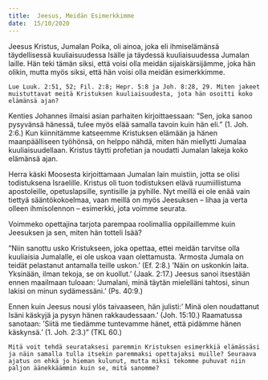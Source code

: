 ```yaml
---
title:  Jeesus, Meidän Esimerkkimme
date:  15/10/2020
---
```


Jeesus Kristus, Jumalan Poika, oli ainoa, joka eli ihmiselämänsä täydellisessä kuuliaisuudessa Isälle ja täydessä kuuliaisuudessa Jumalan laille. Hän teki tämän siksi, että voisi olla meidän sijaiskärsijämme, joka hän olikin, mutta myös siksi, että hän voisi olla meidän esimerkkimme.

`Lue Luuk. 2:51, 52; Fil. 2:8; Hepr. 5:8 ja Joh. 8:28, 29. Miten jakeet muistuttavat meitä Kristuksen kuuliaisuudesta, jota hän osoitti koko elämänsä ajan?`

Kenties Johannes ilmaisi asian parhaiten kirjoittaessaan: ”Sen, joka sanoo pysyvänsä hänessä, tulee myös elää samalla tavoin kuin hän eli.” (1. Joh. 2:6.) Kun kiinnitämme katseemme Kristuksen elämään ja hänen maanpäälliseen työhönsä, on helppo nähdä, miten hän miellytti Jumalaa kuuliaisuudellaan. Kristus täytti profetian ja noudatti Jumalan lakeja koko elämänsä ajan.

Herra käski Moosesta kirjoittamaan Jumalan lain muistiin, jotta se olisi todistuksena Israelille. Kristus oli tuon todistuksen elävä ruumiillistuma apostoleille, opetuslapsille, syntisille ja pyhille. Nyt meillä ei ole enää vain tiettyä sääntöko­koelmaa, vaan meillä on myös Jeesuksen – lihaa ja verta olleen ihmisolennon – esimerkki, jota voimme seurata.

Voimmeko opettajina tarjota parempaa roolimallia oppilaillemme kuin Jeesuksen ja sen, miten hän totteli Isää?

”Niin sanottu usko Kristukseen, joka opettaa, ettei meidän tarvitse olla kuuliaisia Jumalalle, ei ole uskoa vaan olettamusta. ’Armosta Jumala on teidät pelastanut antamalla teille uskon.’ (Ef. 2:8.) ’Näin on uskonkin laita. Yksinään, ilman tekoja, se on kuollut.’ (Jaak. 2:17.) Jeesus sanoi itsestään ennen maailmaan tuloaan: ’Jumalani, minä täytän mielelläni tahtosi, sinun lakisi on minun sydämessäni.’ (Ps. 40:9.)

Ennen kuin Jeesus nousi ylös taivaaseen, hän julisti:’ Minä olen noudattanut Isäni käskyjä ja pysyn hänen rakkaudessaan.’ (Joh. 15:10.) Raamatussa sanotaan: ’Siitä me tie­dämme tuntevamme hänet, että pidämme hänen käskynsä.’ (1. Joh. 2:3.)” (TKL 60.)

`Mitä voit tehdä seurataksesi paremmin Kristuksen esimerkkiä elämässäsi ja näin samalla tulla itsekin paremmaksi opettajaksi muille? Seuraava ajatus on ehkä jo hieman kulunut, mutta miksi tekomme puhuvat niin paljon äänekkäämmin kuin se, mitä sanomme?`